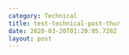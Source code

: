 ```yaml
---
category: Technical
title: test-technical-post-thur
date: 2020-03-20T01:20:05.728Z
layout: post
---
```

